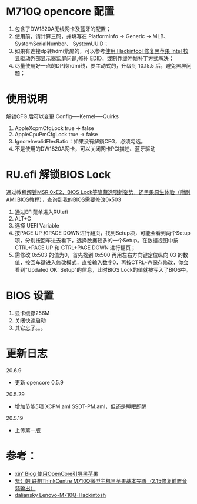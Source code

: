 # M710Q opencore 配置
1. 包含了DW1820A无线网卡及蓝牙的配置；
2. 使用前，请计算三码，并填写在 PlatformInfo -> Generic -> MLB、 SystemSerialNumber、 SystemUUID；
3. 如果有连接dp转hdmi紫屏的，可以参考[使用 Hackintool 修复黑苹果 Intel 核显驱动外部显示器紫屏问题](https://blog.skk.moe/post/hackintosh-fix-magenta-screen/),修补 EDID，或制作缓冲帧补丁方式解决；
4. 尽量使用好一点的DP转hdmi线，要主动式的，升级到 10.15.5 后，避免黑屏问题；

# 使用说明
解锁CFG 后可以变更 Config—–Kernel—–Quirks
1. AppleXcpmCfgLock true -> false
2. AppleCpuPmCfgLock true -> false
3. IgnoreInvalidFlexRatio：如果没有解鎖CFG，必须勾选。
4. 不是使用的DW1820A网卡，可以关闭网卡PCI描述、蓝牙驱动

# RU.efi 解锁BIOS Lock
通过教程[解锁MSR 0xE2、BIOS Lock等隐藏选项新姿势，还黑果原生体验（附刷AMI BIOS教程）](http://bbs.pcbeta.com/viewthread-1834965-1-1.html)，查询到我的BIOS需要修改0x503
1. 通过EFI菜单进入RU.efi
2. ALT+C
3. 选择 UEFI Variable
4. 按PAGE UP 和PAGE DOWN进行翻页，找到Setup项，可能会看到两个Setup项，分别按回车进去看下，选择数据较多的一个Setup。在数据视图中按CTRL+PAGE UP 和 CTRL+PAGE DOWN 进行翻页；
5. 需修改 0x503 的值为0，首先找到 0x500 再用左右方向键定位纵向 03 的数值，按回车键进入修改模式，直接输入数字0，再按CTRL+W保存修改，你会看到"Updated OK: Setup"的信息，此时BIOS Lock的值就被写入了BIOS中。

# BIOS 设置
1. 显卡缓存256M
2. 关闭快速启动
3. 其它忘了。。。

# 更新日志
20.6.9
- 更新 opencore 0.5.9

20.5.29
- 增加节能5项 XCPM.aml SSDT-PM.aml，但还是睡眠即醒

20.5.19
- 上传第一版

# 参考：
- [xjn' Blog 使用OpenCore引导黑苹果](https://blog.xjn819.com/?p=543)
- [紫氵朝 联想ThinkCentre M710Q微型主机黑苹果基本完善（2.15修复前置音频输出）](http://bbs.pcbeta.com/forum.php?mod=viewthread&tid=1826205)
- [daliansky Lenovo-M710Q-Hackintosh](https://github.com/daliansky/Lenovo-M710Q-Hackintosh)
